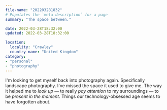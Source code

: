 ```yaml
---
file-name: "202203281832"
# Populates the `meta description` for a page
summary: "The space between."

date: 2022-03-28T18:32:00
updated: 2022-03-28T18:32:00

location:
  locality: "Crawley"
  country-name: "United Kingdom"
category:
- "personal"
- "photography"
---
```


I'm looking to get myself back into photography again. Specifically landscape photography. I've missed the space it used to give me. The way it helped me to *look up* — to really *pay attention* to my surroundings — to be *present in the moment*. Things our technology-obsessed age seems to have forgotten about.
